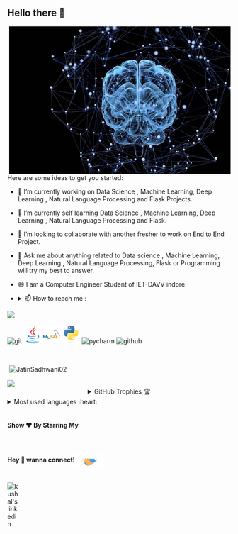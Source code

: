 ## Hello there 👋
<img align="right" alt="Code" width="500px" src="sphere-art-modern-art.jpg"/>
Here are some ideas to get you started:

- 🔭 I’m currently working on Data Science , Machine Learning, Deep Learning , Natural Language Processing and Flask Projects.
- 🌱 I’m currently self learning Data Science , Machine Learning, Deep Learning , Natural Language Processing and Flask.
- 👯 I’m looking to collaborate with another fresher to work on End to End Project.
- 💬 Ask me about anything related to Data science ,  Machine Learning, Deep Learning , Natural Language Processing, Flask or Programming will try my best to answer.
- 😄 I am a Computer Engineer Student of IET-DAVV indore.

- <details> <summary> 📫 How to reach me :</summary><a href="mailto:sanilsarathe76@gmail.com"> <img src="https://img.icons8.com/fluent/48/000000/gmail.png" width="22px"/> </a>
</details>

<img height="30" src="https://img.shields.io/badge/Languages and  tools- 📚-lightblue.svg?&style=for-the-badge&logo=KushalDas&logoColor=blue" />

<p align="left"><img src="https://www.vectorlogo.zone/logos/git-scm/git-scm-icon.svg" alt="git" width="40" height="40"/> 
  <img src="https://github.com/Kushal997-das/Kushal997-das/blob/master/Profile%20generator/java-original.svg" alt="java" width="40" height="40"/> 
  <img src="https://github.com/Kushal997-das/Kushal997-das/blob/master/Profile%20generator/mysql-original-wordmark.svg" alt="mysql" width="40" height="40"/> 
  <img src="https://github.com/Kushal997-das/Kushal997-das/blob/master/Profile%20generator/python-original.svg" alt="python" width="40" height="40"/>
  <img alt="pycharm"  src="https://img.icons8.com/color/240/000000/pycharm.png"width="50" height="40" /> 
  <img alt="github"  src="https://img.icons8.com/ios-glyphs/240/000000/github.png"width="40" height="40">
  
</p>



<br>
<p>&nbsp;<img align="center" src="https://github-readme-stats.vercel.app/api?username=sanilsarathe76&show_icons=true&hide_border=true&show_owner=true&title_color=FFFF00&theme=dark&custom_title=Hello!%20%F0%9F%91%8F&layout=compact" alt="JatinSadhwani02" /></p>
<img align="center" src="https://github-readme-streak-stats.herokuapp.com/?user=sanilsarathe76&theme=radical&custom_title=streak-stats&hide_border=true&layout=compact" />
<details align="center">
<summary>  GitHub Trophies 🏆  </summary>
<p align="center">
  <a href="https://github.com/ryo-ma/github-profile-trophy" target="_blank">
    <img src="https://github-profile-trophy.vercel.app/?username=sanilsarathe76&theme=gruvbox&layout=compact&title_color=00FF00"/>
  </a>
</p>
</details> 

<details>
  <summary>Most used languages :heart: </summary>
  <p><img align="left" src="https://github-readme-stats.vercel.app/api/top-langs/?username=sanilsarathe76&title_color=FF69B4&custom_title=Most%20Used%20Languages%20:D%20&layout=compact&theme=highcontrast&langs_count=10" alt="sanilsarathe76" /></p>
</details> <br>
<h4 align="left">Show ❤️ By Starring My <a href="https://github.com/sanilsarathe76?tab=repositories%27%3E%3Cimg%20align=%27center%27%20%20height=%2222%22%20src=%22https://img.shields.io/badge/Repos!%F0%9F%98%8A-lightpink.svg?&style=for-the-badge&logo=sanilsarathe76&logoColor=blue" /></a></h4>
<br>
<h4 align="left">Hey 👋 wanna connect!<img align="center" src="https://github.com/Kushal997-das/Kushal997-das/blob/master/Profile%20generator/Handshake.gif" height="30px"></h4> <br>
<a href="https://www.linkedin.com/in/sanil-sarathe-b541531b4/">
  <img align="left" src="https://cdn.jsdelivr.net/npm/simple-icons@v3/icons/linkedin.svg" alt="kushal's linkedin" width="24px" />
</a>
